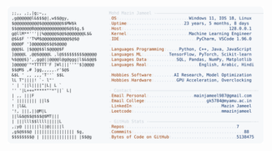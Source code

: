 <picture>
  <source srcset="https://raw.githubusercontent.com/mmazinjameel/mmazinjameel/main/dark_mode.svg?v=1744567969" media="(prefers-color-scheme: dark)">
  <img src="https://raw.githubusercontent.com/mmazinjameel/mmazinjameel/main/light_mode.svg?v=1744567969">
</picture>
